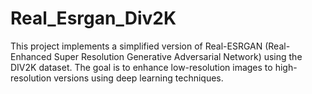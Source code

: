 # Real_Esrgan_Div2K
This project implements a simplified version of Real-ESRGAN (Real-Enhanced Super Resolution Generative Adversarial Network) using the DIV2K dataset. The goal is to enhance low-resolution images to high-resolution versions using deep learning techniques.
